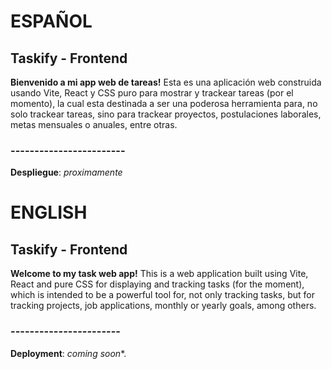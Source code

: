 # ESPAÑOL

## Taskify - Frontend
**Bienvenido a mi app web de tareas!** Esta es una aplicación web construida usando Vite, React y CSS puro para mostrar y trackear tareas (por el momento), la cual esta destinada a ser una poderosa herramienta para, no solo trackear tareas, sino para trackear proyectos, postulaciones laborales, metas mensuales o anuales, entre otras.
### ------------------------
**Despliegue**: *proximamente* 

# ENGLISH

## Taskify - Frontend
**Welcome to my task web app!** This is a web application built using Vite, React and pure CSS for displaying and tracking tasks (for the moment), which is intended to be a powerful tool for, not only tracking tasks, but for tracking projects, job applications, monthly or yearly goals, among others.
### -----------------------
**Deployment**: *coming soon**. 
